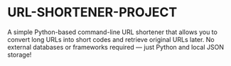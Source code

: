 # URL-SHORTENER-PROJECT
A simple Python-based command-line URL shortener that allows you to convert long URLs into short codes and retrieve original URLs later. No external databases or frameworks required — just Python and local JSON storage!

